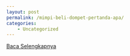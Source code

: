 ```yaml
---
layout: post
permalink: /mimpi-beli-dompet-pertanda-apa/
categories:
    - Uncategorized
---
```


[Baca Selengkapnya](/08)